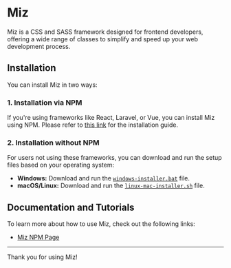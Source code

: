 # Miz

Miz is a CSS and SASS framework designed for frontend developers, offering a wide range of classes to simplify and speed up your web development process.

## Installation

You can install Miz in two ways:

### 1. Installation via NPM
If you're using frameworks like React, Laravel, or Vue, you can install Miz using NPM. Please refer to [this link](https://github.com/miz59/npm) for the installation guide.

### 2. Installation without NPM
For users not using these frameworks, you can download and run the setup files based on your operating system:

- **Windows:** Download and run the [`windows-installer.bat`](https://eazymizy.com/installation/windows-installer.bat) file.
- **macOS/Linux:** Download and run the [`linux-mac-installer.sh`](https://eazymizy.com/installation/linux-mac-installer.sh) file.

## Documentation and Tutorials

To learn more about how to use Miz, check out the following links:

<!-- - [Miz Official Website](#) -->
<!-- - [Video Tutorial on Aparat](#) -->
<!-- - [Video Tutorial on YouTube](#) -->
- [Miz NPM Page](https://github.com/miz59/npm)

<!-- ## License -->

<!-- Add your license type here (e.g., MIT). -->

---

Thank you for using Miz!